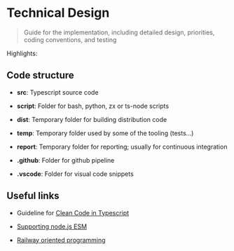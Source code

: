 # Technical Design

> Guide for the implementation, including detailed design, priorities,
> coding conventions, and testing

Highlights:

## Code structure

-   **src**: Typescript source code

-   **script**: Folder for bash, python, zx or ts-node scripts

-   **dist**: Temporary folder for building distribution code

-   **temp**: Temporary folder used by some of the tooling (tests...)

-   **report**: Temporary folder for reporting; usually for continuous
    integration

-   **.github**: Folder for github pipeline

-   **.vscode**: Folder for visual code snippets

## Useful links

-   Guideline for [Clean Code in
    Typescript](https://labs42io.github.io/clean-code-typescript/)

-   [Supporting node.js ESM](https://the-guild.dev/blog/support-nodejs-esm)

-   [Railway oriented
    programming](https://fsharpforfunandprofit.com/posts/recipe-part2/)
